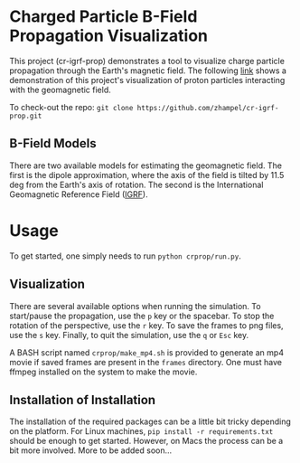 # Charged Particle B-Field Propagation Visualization

This project (cr-igrf-prop) demonstrates a tool to visualize
charge particle propagation through the Earth's magnetic field.
The following [link](https://www.youtube.com/watch?v=M-hRWb5rqL8&feature=youtu.be)
shows a demonstration of this project's visualization of proton particles 
interacting with the geomagnetic field.

To check-out the repo:
`git clone https://github.com/zhampel/cr-igrf-prop.git`



## B-Field Models
There are two available models for estimating the geomagnetic field.
The first is the dipole approximation, where the axis of the field
is tilted by 11.5 deg from the Earth's axis of rotation.
The second is the International Geomagnetic Reference Field 
([IGRF](https://www.ngdc.noaa.gov/IAGA/vmod/igrf.html)).


# Usage
To get started, one simply needs to run
`python crprop/run.py`.

## Visualization
There are several available options when running the simulation.
To start/pause the propagation, use the `p` key or the spacebar.
To stop the rotation of the perspective, use the `r` key.
To save the frames to png files, use the `s` key.
Finally, to quit the simulation, use the `q` or `Esc` key.

A BASH script named `crprop/make_mp4.sh` is provided to generate 
an mp4 movie if saved frames are present in the `frames` directory.
One must have ffmpeg installed on the system to make the movie.


## Installation of Installation
The installation of the required packages can be a little bit tricky
depending on the platform.
For Linux machines, `pip install -r requirements.txt` should be enough
to get started.
However, on Macs the process can be a bit more involved.
More to be added soon...
